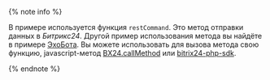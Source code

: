 {% note info %}

В примере используется функция `restCommand`. Это метод отправки данных в *Битрикс24*. Другой пример использования метода вы найдёте в примере [ЭхоБота](https://dev.1c-bitrix.ru/~b24bots). Вы можете использовать для вызова метода свою функцию, javascript-метод [BX24.callMethod](../../../sdk/bx24-js-sdk/how-to-call-rest-methods/bx24-call-method.md) или [bitrix24-php-sdk](https://github.com/mesilov/bitrix24-php-sdk).

{% endnote %}